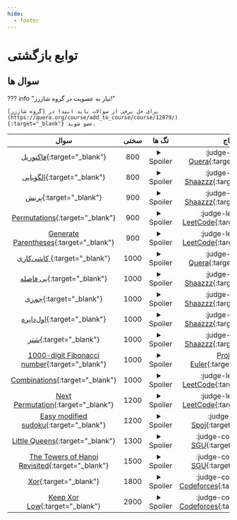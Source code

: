 ```yaml
--- 
hide:
  - footer
---
```

# توابع بازگشتی

## سوال ها 
??? info "نیاز به عضویت در گروه شاززز!"

    برای حل برخی از سوالات باید ابتدا در [گروه شاززز](https://quera.org/course/add_to_course/course/12879/){:target="_blank"} عضو شوید.
| سوال | سختی | تگ ها | جاج | 
| :-----: | :----: | :----: | :----: | 
|[فاکتوریل](https://quera.org/problemset/589/){:target="_blank"}|800|<details> <summary>Spoiler</summary> <ul><li>[پیاده سازی](/Shaazzz-Guide/Level1/implementation){:target="_blank"}</li> <li>[توابع بازگشتی](/Shaazzz-Guide/Level1/recursive){:target="_blank"}</li></ul> </details>|:judge-quera: [Quera](https://quera.org){:target="_blank"}|
|[الگویابی](https://quera.org/course/assignments/48772/problems/166209){:target="_blank"}|800|<details> <summary>Spoiler</summary> <ul><li>[توابع بازگشتی](/Shaazzz-Guide/Level1/recursive){:target="_blank"}</li></ul> </details>|:judge-quera: [Shaazzz](https://quera.org/course/add_to_course/course/12879/){:target="_blank"}|
|[پریش](https://quera.org/course/assignments/48772/problems/166207){:target="_blank"}|900|<details> <summary>Spoiler</summary> <ul><li>[توابع بازگشتی](/Shaazzz-Guide/Level1/recursive){:target="_blank"}</li></ul> </details>|:judge-quera: [Shaazzz](https://quera.org/course/add_to_course/course/12879/){:target="_blank"}|
|[Permutations](https://leetcode.com/problems/permutations/){:target="_blank"}|900|<details> <summary>Spoiler</summary> <ul><li>[توابع بازگشتی](/Shaazzz-Guide/Level1/recursive){:target="_blank"}</li></ul> </details>|:judge-leetcode: [LeetCode](https://leetcode.com/){:target="_blank"}|
|[Generate Parentheses](https://leetcode.com/problems/generate-parentheses/){:target="_blank"}|900|<details> <summary>Spoiler</summary> <ul><li>[توابع بازگشتی](/Shaazzz-Guide/Level1/recursive){:target="_blank"}</li></ul> </details>|:judge-leetcode: [LeetCode](https://leetcode.com/){:target="_blank"}|
|[کاشی‌کاری ](https://quera.org/problemset/605/){:target="_blank"}|1000|<details> <summary>Spoiler</summary> <ul><li>[توابع بازگشتی](/Shaazzz-Guide/Level1/recursive){:target="_blank"}</li></ul> </details>|:judge-quera: [Quera](https://quera.org){:target="_blank"}|
|[بی‌ فاصله](https://quera.org/course/assignments/48772/problems/166206){:target="_blank"}|1000|<details> <summary>Spoiler</summary> <ul><li>[توابع بازگشتی](/Shaazzz-Guide/Level1/recursive){:target="_blank"}</li></ul> </details>|:judge-quera: [Shaazzz](https://quera.org/course/add_to_course/course/12879/){:target="_blank"}|
|[جم‌زی](https://quera.org/course/assignments/48772/problems/166208){:target="_blank"}|1000|<details> <summary>Spoiler</summary> <ul><li>[توابع بازگشتی](/Shaazzz-Guide/Level1/recursive){:target="_blank"}</li></ul> </details>|:judge-quera: [Shaazzz](https://quera.org/course/add_to_course/course/12879/){:target="_blank"}|
|[اول‌دایره](https://quera.org/course/assignments/48772/problems/166211){:target="_blank"}|1000|<details> <summary>Spoiler</summary> <ul><li>[توابع بازگشتی](/Shaazzz-Guide/Level1/recursive){:target="_blank"}</li></ul> </details>|:judge-quera: [Shaazzz](https://quera.org/course/add_to_course/course/12879/){:target="_blank"}|
|[شتر](https://quera.org/course/assignments/48772/problems/166212){:target="_blank"}|1000|<details> <summary>Spoiler</summary> <ul><li>[توابع بازگشتی](/Shaazzz-Guide/Level1/recursive){:target="_blank"}</li></ul> </details>|:judge-quera: [Shaazzz](https://quera.org/course/add_to_course/course/12879/){:target="_blank"}|
|[1000-digit Fibonacci number](https://projecteuler.net/problem=25){:target="_blank"}|1000|<details> <summary>Spoiler</summary> <ul><li>[توابع بازگشتی](/Shaazzz-Guide/Level1/recursive){:target="_blank"}</li> <li>[پیاده سازی](/Shaazzz-Guide/Level1/implementation){:target="_blank"}</li></ul> </details>|[Project Euler](https://projecteuler.net/){:target="_blank"}|
|[Combinations](https://leetcode.com/problems/combinations/){:target="_blank"}|1000|<details> <summary>Spoiler</summary> <ul><li>[توابع بازگشتی](/Shaazzz-Guide/Level1/recursive){:target="_blank"}</li> <li>combinatorics</li></ul> </details>|:judge-leetcode: [LeetCode](https://leetcode.com/){:target="_blank"}|
|[Next Permutation](https://leetcode.com/problems/next-permutation/){:target="_blank"}|1200|<details> <summary>Spoiler</summary> <ul><li>[توابع بازگشتی](/Shaazzz-Guide/Level1/recursive){:target="_blank"}</li></ul> </details>|:judge-leetcode: [LeetCode](https://leetcode.com/){:target="_blank"}|
|[Easy modified sudoku](https://www.spoj.com/problems/EZSUDOKU/){:target="_blank"}|1200|<details> <summary>Spoiler</summary> <ul><li>[توابع بازگشتی](/Shaazzz-Guide/Level1/recursive){:target="_blank"}</li></ul> </details>|:judge-spoj: [Spoj](https://spoj.com/){:target="_blank"}|
|[Little Queens](https://codeforces.com/problemsets/acmsguru/problem/99999/224){:target="_blank"}|1300|<details> <summary>Spoiler</summary> <ul><li>[توابع بازگشتی](/Shaazzz-Guide/Level1/recursive){:target="_blank"}</li></ul> </details>|:judge-codeforces: [SGU](https://codeforces.com/problemsets/acmsguru){:target="_blank"}|
|[The Towers of Hanoi Revisited](https://codeforces.com/problemsets/acmsguru/problem/99999/202){:target="_blank"}|1500|<details> <summary>Spoiler</summary> <ul><li>[توابع بازگشتی](/Shaazzz-Guide/Level1/recursive){:target="_blank"}</li></ul> </details>|:judge-codeforces: [SGU](https://codeforces.com/problemsets/acmsguru){:target="_blank"}|
|[Xor](https://codeforces.com/problemset/problem/194/D){:target="_blank"}|1800|<details> <summary>Spoiler</summary> <ul><li>[توابع بازگشتی](/Shaazzz-Guide/Level1/recursive){:target="_blank"}</li></ul> </details>|:judge-codeforces: [Codeforces](https://codeforces.com/){:target="_blank"}|
|[Keep Xor Low](https://codeforces.com/problemset/problem/1616/H){:target="_blank"}|2900|<details> <summary>Spoiler</summary> <ul><li>[عملیات های بیتی](/Shaazzz-Guide/Level1/bitmask){:target="_blank"}</li> <li>[توابع بازگشتی](/Shaazzz-Guide/Level1/recursive){:target="_blank"}</li> <li>divide</li></ul> </details>|:judge-codeforces: [Codeforces](https://codeforces.com/){:target="_blank"}|
